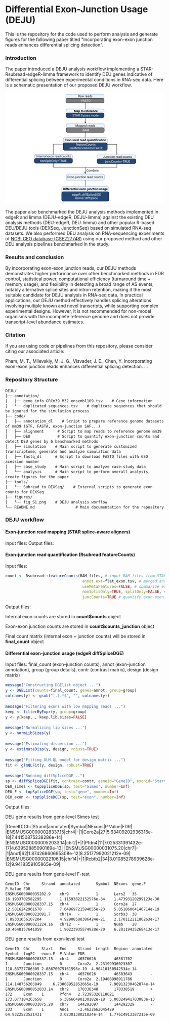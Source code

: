 # Differential Exon-Junction Usage (DEJU)

This is the repository for the code used to perform analysis and generate figures for the following paper titled "Incorporating exon-exon junction reads enhances differential splicing detection". 

### Introduction

The paper introduced a DEJU analysis workflow implementing a STAR-Rsubread-edgeR-limma framework to identify DEU genes indicative of differential splicing between experimental conditions in RNA-seq data. Here is a schematic presentation of our proposed DEJU workflow.

![DEJU_workflow](figures/fig_1.png)

The paper also benchmarked the DEJU analysis methods implemented in edgeR and limma (DEJU-edgeR, DEJU-limma) against the existing DEU analysis methods (DEU-edgeR, DEU-limma) and other popular R-based DEU/DEJU tools (DEXSeq, JunctionSeq) based on simulated RNA-seq datasets. We also performed DEU analysis on RNA-sequencing experiments of [NCBI GEO database (GSE227748)](https://www.ncbi.nlm.nih.gov/geo/query/acc.cgi?acc=GSE227748) using our proposed method and other DEU analysis pipelines benchmarked in the study.

### Results and conclusion

By incorporating exon-exon junction reads, our DEJU methods demonstrates higher performance over other benchmarked methods in FDR control, statistical power, computational efficiency (turnaround time + memory usage), and flexibility in detecting a broad range of AS events, notably alternative splice sites and intron retention, making it the most suitable candidate for DEJU analysis in RNA-seq data.
In practical applications, our DEJU method effectively handles splicing alterations involving multiple known and novel transcripts, while supporting complex experimental designs. However, it is not recommended for non-model organisms with the incomplete reference genome and does not provide transcript-level abundance estimates.

### Citation

If you are using code or pipelines from this repository, please consider citing our associated article:

Pham, M. T., Milevskiy, M. J. G., Visvader, J. E., Chen, Y. Incorporating exon-exon junction reads enhances differential splicing detection. ...

### Repository Structure

```plaintext
DEJU/
├── annotation/
│   ├── gene_info_GRCm39_M32_ensembl109.tsv    # Gene information
│   └── duplicated_sequences.tsv    # duplicate sequences that should be ignored for the simulation process
├── code/
│   ├── annotation_dl    # Script to prepare reference genome datasets of mm39 (GTF, FASTA, exon-junction SAF...) 
│   ├── alignment      # Script to map reads to reference genome mm39
│   ├── DEU            # Script to quantify exon-junction counts and detect DEU genes by 6 benchmarked methods
│   ├── simulation    # Main script to generate customized transcriptome, generate and analyze simulation data
│   ├── fastq_dl      # Script to download FASTQ files with GEO acession number
│   ├── case_study    # Main script to analyze case-study data
│   └── analysis      # Main script to perform overall analysis, create figures for the paper
├── tools/
│   └── Subread_to_DEXSeq/    # External scripts to generate exon counts for DEXSeq
├── figures/
│   └── fig_S1.png    # DEJU analysis worflow
└── README.md                  # Main documentation for the repository
```

### DEJU workflow

#### Exon-junction read mapping (STAR splice-aware aligners)

Input files:
Output files:

#### Exon-junction read quantification (Rsubread featureCounts)

Input files:

```r
count <- Rsubread::featureCounts(BAM_files, # input BAM files from STAR aligner
                                  annot.ext=flat_exon.tsv, # merged and flattened exon annotation
                                  useMetaFeatures=FALSE, # summarize exon-level reads
                                  nonSplitOnly=TRUE, splitOnly=FALSE, # quantify internal exon reads
                                  juncCounts=TRUE # quantify exon-exon junction reads)
```

Output files:

Internal exon counts are stored in **count$counts** object

Exon-exon junction counts are stored in **count$counts_junction** object

Final count matrix (internal exon + junction counts) will be stored in **final_count** object

#### Differential exon-junction usage (edgeR diffSpliceDGE)

Input files: final_count (exon-junction counts), annot (exon-junction annotation), group (group details), contr (contrast matrix), design (design matrix)

```r
message("Constructing DGElist object ...")  
y <- DGEList(counts=final_count, genes=annot, group=group)
colnames(y) <- gsub("[.].*$", "", colnames(y))

message("Filtering exons with low mapping reads ...")
keep <- filterByExpr(y, group=group)
y <- y[keep, , keep.lib.sizes=FALSE]

message("Normalizing lib sizes ...")
y <- normLibSizes(y)

message("Estimating dispersion ...")
y <- estimateDisp(y, design, robust=TRUE)

message("Fitting GLM-QL model for design matrix ...")
fit <- glmQLFit(y, design, robust=TRUE)

message("Running diffSpliceDGE ..")
sp <- diffSpliceDGE(fit, contrast=contr, geneid="GeneID", exonid="Start")
DEU_simes <- topSpliceDGE(sp, test="Simes", number=Inf)
DEU_F <- topSpliceDGE(sp, test="gene", number=Inf)
DEU_exon <- topSpliceDGE(sp, test="exon", number=Inf)
```

Output files:

DEU gene results from gene-level Simes test

|GeneID|Chr|Strand|annotated|Symbol|NExons|P.Value|FDR|
|ENSMUSG00000028337.15|chr4|-|1|Coro2a|27|5.63409202936316e-18|7.44150875238286e-14|
|ENSMUSG00000052033.14|chr2|+|1|Pfdn4|11|7.025331391432e-17|4.63952885090169e-13|
|ENSMUSG00000031075.20|chr7|-|1|Ano1|62|1.87426860695308e-12|8.25177992021212e-09|
|ENSMUSG00000022106.15|chr14|+|1|Rcbtb2|34|3.01085278939628e-12|9.9418359105865e-09|

DEU gene results from gene-level F-test

```tsv
GeneID  Chr     Strand  annotated       Symbol  NExons  gene.F  P.Value FDR
ENSMUSG00000035202.9    chr9    +       1       Lars2   35      16.1933702582295        1.11593822152576e-34    1.47393120299123e-30
ENSMUSG00000028337.15   chr4    -       1       Coro2a  27      12.5816242961678        7.64969721594055e-23    5.05186004140714e-19
ENSMUSG00000022091.7    chr14   -       1       Sorbs3  38      7.89331056107204        4.92908588386424e-21    2.17011221180263e-17
ENSMUSG00000021224.16   chr12   -       1       Numb    28      10.4648157641059        1.90223935574928e-20    6.28119435268413e-17
```

DEU gene results from exon-level test

```tsv
GeneID  Chr     Start   End     Strand  Length  Region  annotated       Symbol  logFC   exon.F  P.Value FDR
ENSMUSG00000028337.15   chr4    46576626        46581702        -       1       Junction        0       Coro2a  2.23199936023307        118.83727786305 2.08670075161598e-19  4.90410150542534e-14
ENSMUSG00000028337.15   chr4    46576626        46583643        -       1       Junction        0       Coro2a  2.19408998911786        114.148756203849     6.73068952852665e-19     7.90913230462874e-14
ENSMUSG00000052033.14   chr2    170338348       170338519       +       172     Exon    1       Pfdn4   2.72395320118021        173.077184263658        6.38666490130182e-18  5.00324941703083e-13
ENSMUSG00000031075.20   chr7    144292097       144292329       -       233     Exon    1       Ano1    -2.4622662045429        64.9322523521431        3.0230138821824e-14   1.77614913387215e-09
```

